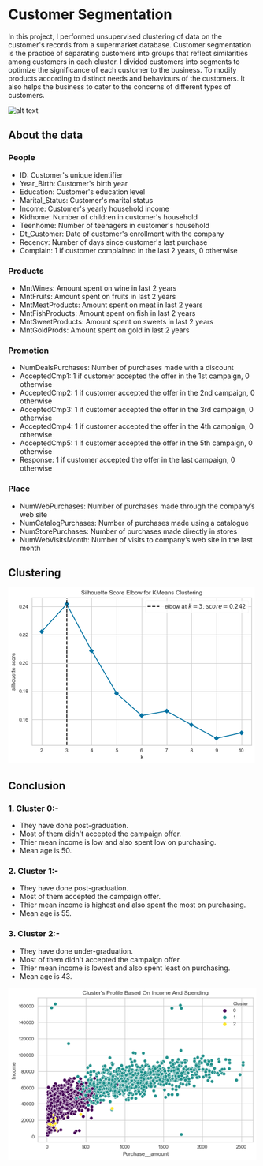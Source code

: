 # Customer Segmentation
In this project, I performed unsupervised clustering of data on the customer's records from a supermarket database. Customer segmentation is the practice of separating customers into groups that reflect similarities among customers in each cluster. I divided customers into segments to optimize the significance of each customer to the business. To modify products according to distinct needs and behaviours of the customers. It also helps the business to cater to the concerns of different types of customers.

![alt text](https://blog-assets.freshworks.com/freshdesk/wp-content/uploads/2020/06/18152022/Blog_Banner_v1-01-1024x410.jpg)
## About the data

### People
* ID: Customer's unique identifier
* Year_Birth: Customer's birth year
* Education: Customer's education level
* Marital_Status: Customer's marital status
* Income: Customer's yearly household income
* Kidhome: Number of children in customer's household
* Teenhome: Number of teenagers in customer's household
* Dt_Customer: Date of customer's enrollment with the company
* Recency: Number of days since customer's last purchase
* Complain: 1 if customer complained in the last 2 years, 0 otherwise

### Products
* MntWines: Amount spent on wine in last 2 years
* MntFruits: Amount spent on fruits in last 2 years
* MntMeatProducts: Amount spent on meat in last 2 years
* MntFishProducts: Amount spent on fish in last 2 years
* MntSweetProducts: Amount spent on sweets in last 2 years
* MntGoldProds: Amount spent on gold in last 2 years

### Promotion
* NumDealsPurchases: Number of purchases made with a discount
* AcceptedCmp1: 1 if customer accepted the offer in the 1st campaign, 0 otherwise
* AcceptedCmp2: 1 if customer accepted the offer in the 2nd campaign, 0 otherwise
* AcceptedCmp3: 1 if customer accepted the offer in the 3rd campaign, 0 otherwise
* AcceptedCmp4: 1 if customer accepted the offer in the 4th campaign, 0 otherwise
* AcceptedCmp5: 1 if customer accepted the offer in the 5th campaign, 0 otherwise
* Response: 1 if customer accepted the offer in the last campaign, 0 otherwise

### Place
* NumWebPurchases: Number of purchases made through the company’s web site
* NumCatalogPurchases: Number of purchases made using a catalogue
* NumStorePurchases: Number of purchases made directly in stores
* NumWebVisitsMonth: Number of visits to company’s web site in the last month

## Clustering
![alt text](graph1.png) 

## Conclusion
### 1. Cluster 0:-
* They have done post-graduation.
* Most of them didn't accepted the campaign offer.
* Thier mean income is low and also spent low on purchasing.
* Mean age is 50.
### 2. Cluster 1:-
* They have done post-graduation.
* Most of them accepted the campaign offer.
* Thier mean income is highest and also spent the most on purchasing.
* Mean age is 55.
### 3. Cluster 2:-
* They have done under-graduation.
* Most of them didn't accepted the campaign offer.
* Thier mean income is lowest and also spent least on purchasing.
* Mean age is 43.
 
![alt text](graph2.png)
